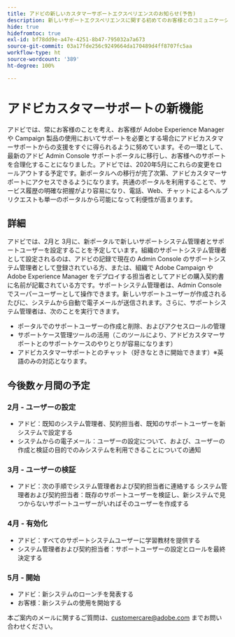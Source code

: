 ```yaml
---
title: アドビの新しいカスタマーサポートエクスペリエンスのお知らせ(予告)
description: 新しいサポートエクスペリエンスに関する初めてのお客様とのコミュニケーション
hide: true
hidefromtoc: true
exl-id: bf78dd9e-a47e-4251-8b47-795032a7a673
source-git-commit: 03a17fde256c9249664da170489d4ff8707fc5aa
workflow-type: ht
source-wordcount: '389'
ht-degree: 100%

---
```


# アドビカスタマーサポートの新機能

アドビでは、常にお客様のことを考え、お客様が Adobe Experience Manager や Campaign 製品の使用においてサポートを必要とする場合にアドビカスタマーサポートからの支援をすぐに得られるように努めています。その一環として、最新のアドビ Admin Console サポートポータルに移行し、お客様へのサポートを合理化することになりました。アドビでは、2020年5月にこれらの変更をロールアウトする予定です。新ポータルへの移行が完了次第、アドビカスタマーサポートにアクセスできるようになります。共通のポータルを利用することで、サービス履歴の明確な把握がより容易になり、電話、Web、チャットによるヘルプリクエストも単一のポータルから可能になって利便性が高まります。

## 詳細

アドビでは、2月と 3月に、新ポータルで新しいサポートシステム管理者とサポートユーザーを設定することを予定しています。組織のサポートシステム管理者として設定されるのは、アドビの記録で現在の Admin Console のサポートシステム管理者として登録されている方、または、組織で Adobe Campaign や Adobe Experience Manager をデプロイする担当者としてアドビの購入契約書に名前が記載されている方です。サポートシステム管理者は、Admin Console でスーパーユーザーとして操作できます。新しいサポートユーザーが作成されるたびに、システムから自動で電子メールが送信されます。さらに、サポートシステム管理者は、次のことを実行できます。

* ポータルでのサポートユーザーの作成と削除、およびアクセスロールの管理
* サポートケース管理ツールの活用（このツールにより、アドビカスタマーサポートとのサポートケースのやりとりが容易になります）
* アドビカスタマーサポートとのチャット（好きなときに開始できます）※英語のみの対応となります。

## 今後数ヶ月間の予定

### 2月 - ユーザーの設定

* アドビ：既知のシステム管理者、契約担当者、既知のサポートユーザーを新システムで設定する
* システムからの電子メール：ユーザーの設定について、および、ユーザーの作成と検証の目的でのみシステムを利用できることについての通知


### 3月 - ユーザーの検証

* アドビ：次の手順でシステム管理者および契約担当者に連絡する
システム管理者および契約担当者：既存のサポートユーザーを検証し、新システムで見つからないサポートユーザーがいればそのユーザーを作成する

### 4月 - 有効化

* アドビ：すべてのサポートシステムユーザーに学習教材を提供する
* システム管理者および契約担当者：サポートユーザーの設定とロールを最終決定する

### 5月 - 開始

* アドビ：新システムのローンチを発表する
* お客様：新システムの使用を開始する

本ご案内のメールに関するご質問は、[customercare@adobe.com](mailto:customercare@adobe.com) までお問い合わせください。
